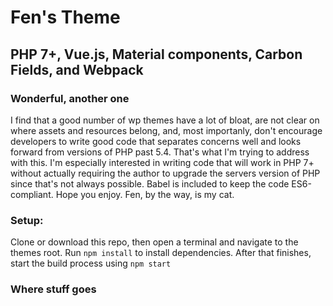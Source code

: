 # Fen's Theme
## PHP 7+, Vue.js, Material components, Carbon Fields, and Webpack

### Wonderful, another one
I find that a good number of wp themes have a lot of bloat, are not clear on where assets and resources belong, and, most importanly, don't encourage developers to write good code that separates concerns well and looks forward from versions of PHP past 5.4. That's what I'm trying to address with this. I'm especially interested in writing code that will work in PHP 7+ without actually requiring the author to upgrade the servers version of PHP since that's not always possible. Babel is included to keep the code ES6-compliant. Hope you enjoy. Fen, by the way, is my cat.

### Setup:
Clone or download this repo, then open a terminal and navigate to the themes root. Run `npm install` to install dependencies. After that finishes, start the build process using `npm start`

### Where stuff goes
